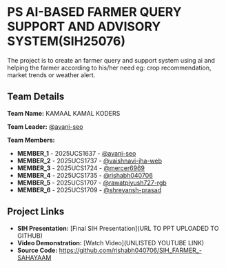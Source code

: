 # PS AI-BASED FARMER QUERY SUPPORT AND ADVISORY SYSTEM(SIH25076)

The project is to create an farmer query and support system using ai and helping the farmer according to his/her need eg: crop recommendation, market trends or weather alert.

## Team Details

**Team Name:** KAMAAL KAMAL KODERS

**Team Leader:** [@avani-seo](https://github.com/avani-seo)

**Team Members:**

- **MEMBER_1** - 2025UCS1637 - [@avani-seo](https://github.com/avani-seo)
- **MEMBER_2** - 2025UCS1737 - [@vaishnavi-jha-web](https://github.com/vaishnavi-jha-web)
- **MEMBER_3** - 2025UCS1724 - [@mercer6969](https://github.com/mercer6969)
- **MEMBER_4** - 2025UCS1735 - [@rishabh040706](https://github.com/rishabh040706)
- **MEMBER_5** - 2025UCS1707 - [@rawatpiyush727-rgb](https://github.com/rawatpiyush727-rgb)
- **MEMBER_6** - 2025UCS1709 - [@shreyansh-prasad](https://github.com/shreyansh-prasad)

## Project Links

- **SIH Presentation:** [Final SIH Presentation](URL TO PPT UPLOADED TO GITHUB)
- **Video Demonstration:** [Watch Video](UNLISTED YOUTUBE LINK)
- **Source Code:** https://github.com/rishabh040706/SIH_FARMER_-SAHAYAAM

